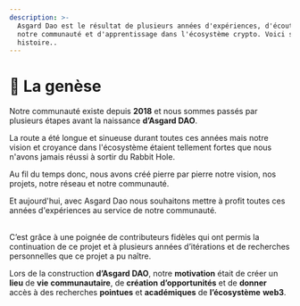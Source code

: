 ```yaml
---
description: >-
  Asgard Dao est le résultat de plusieurs années d'expériences, d'écoute de
  notre communauté et d'apprentissage dans l'écosystème crypto. Voici son
  histoire..
---
```


# 🌱 La genèse

Notre communauté existe depuis **2018** et nous sommes passés par plusieurs étapes avant la naissance **d’Asgard DAO**.&#x20;

La route a été longue et sinueuse durant toutes ces années mais notre vision et croyance dans l'écosystème étaient tellement fortes que nous n'avons jamais réussi à sortir du Rabbit Hole.&#x20;

Au fil du temps donc, nous avons créé pierre par pierre notre vision, nos projets, notre réseau et notre communauté.&#x20;

Et aujourd'hui, avec Asgard Dao nous souhaitons mettre à profit toutes ces années d'expériences au service de notre communauté.

\
C’est grâce à une poignée de contributeurs fidèles qui ont permis la continuation de ce projet et à plusieurs années d’itérations et de recherches personnelles que ce projet a pu naître.

Lors de la construction **d’Asgard DAO**, notre **motivation** était de créer un **lieu** de **vie** **communautaire**, de **création** **d’opportunités** et de **donner** accès à des recherches **pointues** et **académiques** de **l’écosystème** **web3**.

